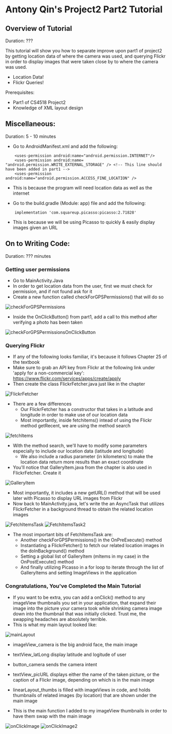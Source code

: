 
# Antony Qin's Project2 Part2 Tutorial
## Overview of Tutorial
Duration: ???

This tutorial will show you how to separate improve upon part1 of project2 by getting location data of where the camera was used, and querying Flickr in order to display images that were taken close by to where the camera was used.

* Location Data!
* Flickr Queries!

Prerequisites:

* Part1 of CS4518 Project2
* Knowledge of XML layout design

## Miscellaneous: 
Duration: 5 - 10 minutes
* Go to AndroidManifest.xml and add the following:
```
    <uses-permission android:name="android.permission.INTERNET"/>
    <uses-permission android:name= "android.permission.WRITE_EXTERNAL_STORAGE" /> <!-- This line should have been added in part1 -->
    <uses-permission android:name="android.permission.ACCESS_FINE_LOCATION" />
```
* This is because the program will need location data as well as the internet

* Go to the build.gradle (Module: app) file and add the following:
```
    implementation 'com.squareup.picasso:picasso:2.71828'
```
* This is because we will be using Picasso to quickly & easily display images given an URL

## On to Writing Code:
Duration: ??? minutes

### Getting user permissions
* Go to MainActivity.Java
* In order to get location data from the user, first we must check for permission, and if not found ask for it
* Create a new function called checkForGPSPermissions() that will do so

![checkForGPSPermissions](images/checkForGPSPermissions.jpg)

* Inside the OnClickButton() from part1, add a call to this method after verifying a photo has been taken

![checkForGPSPermissionsOnClickButton](images/checkForGPSPermissionsOnClickButton.jpg)

### Querying Flickr
* If any of the following looks familiar, it's because it follows Chapter 25 of the textbook
* Make sure to grab an API key from Flickr at the following link under 'apply for a non-commercial key': https://www.flickr.com/services/apps/create/apply
* Then create the class FlickrFetcher.java just like in the chapter

![FlickrFetcher](images/FlickrFetcher.jpg)

* There are a few differences
    * Our FlickrFetcher has a constructor that takes in a latitude and longitude in order to make use of our location data
    * Most importantly, inside fetchitems() intead of using the Flickr method getRecent, we are using the method search

![fetchItems](images/fetchItems.jpg)

* With the method search, we'll have to modify some parameters especially to include our location data (latitude and longitude)
    * We also include a radius parameter (in kilometers) to make the location data return more results than an exact coordinate
* You'll notice that GalleryItem.java from the chapter is also used in FlickrFetcher. Create it

![GalleryItem](images/GalleryItem.jpg)

* Most importantly, it includes a new getURL() method that will be used later with Picasso to display URL images from Flickr
* Now back to MainActivity.java, let's write the an AsyncTask that utilizes FlickrFetcher in a background thread to obtain the related location images

![FetchItemsTask](images/FetchItemsTask.jpg)
![FetchItemsTask2](images/FetchItemsTask2.jpg)

* The most important bits of FetchItemsTask are:
    * Another checkForGPSPermissions() in the OnPreExecute() method
    * Instantiating a FlickrFetcher() to fetch our related location images in the doInBackground() method
    * Setting a global list of GalleryItem (mItems in my case) in the OnPostExecute() method
    * And finally utilizing Picasso in a for loop to iterate through the list of GalleryItems and setting ImageViews in the application
    
### Congratulations, You've Completed the Main Tutorial

* If you want to be extra, you can add a onClick() method to any imageView thumbnails you set in your application, that expand their image into the picture your camera took while shrinking camera image down into the thumbnail that was initially clicked. Trust me, the swapping headaches are absolutely terrible.
* This is what my main layout looked like:

![mainLayout](images/mainLayout.jpg)

* imageView_camera is the big android face, the main image
* textView_latLong display latitude and logitude of user
* button_camera sends the camera intent
* textView_picURL displays either the name of the taken picture, or the caption of a Flickr image, depending on which is in the main image
* linearLayout_thumbs is filled with imageViews in code, and holds thumbnails of related images (by location) that are shown under the main image

* This is the main function I added to my imageView thumbnails in order to have them swap with the main image

![onClickImage](images/onClickImage.jpg)
![onClickImage2](images/onClickImage2.jpg)









